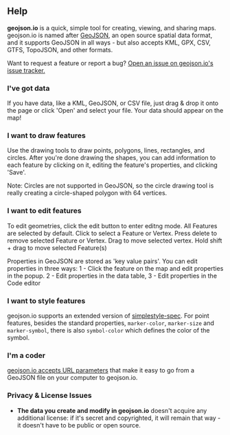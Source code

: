 ## Help

**geojson.io** is a quick, simple tool for creating, viewing, and sharing maps. geojson.io is named after [GeoJSON](https://geojson.org/), an open source spatial data format, and it supports GeoJSON in all ways - but also accepts KML, GPX, CSV, GTFS, TopoJSON, and other formats.

Want to request a feature or report a bug? [Open an issue on geojson.io's issue tracker.](https://github.com/mapbox/geojson.io/issues?state=open)

### I've got data

If you have data, like a KML, GeoJSON, or CSV file, just drag & drop it onto the page or click 'Open' and select your file. Your data should appear on the map!

### I want to draw features

Use the drawing tools to draw points, polygons, lines, rectangles, and circles. After you're done drawing the shapes, you can add information to each feature by clicking on it, editing the feature's properties, and clicking 'Save'.

Note: Circles are not supported in GeoJSON, so the circle drawing tool is really creating a circle-shaped polygon with 64 vertices.

### I want to edit features

To edit geometries, click the edit button to enter editng mode. All Features are selected by default. Click to select a Feature or Vertex. Press delete to remove selected Feature or Vertex. Drag to move selected vertex. Hold shift + drag to move selected Feature(s)

Properties in GeoJSON are stored as 'key value pairs'. You can edit properties in three ways: 1 - Click the feature on the map and edit properties in the popup. 2 - Edit properties in the data table, 3 - Edit properties in the Code editor

### I want to style features

geojson.io supports an extended version of [simplestyle-spec](https://github.com/mapbox/simplestyle-spec/tree/master/1.1.0). For point features, besides the standard properties, `marker-color`, `marker-size` and `marker-symbol`, there is also `symbol-color` which defines the color of the symbol.


### I'm a coder

[geojson.io accepts URL parameters](#geojson-io-api) that make it easy to go from a GeoJSON file on your computer to geojson.io.

### Privacy & License Issues

*   **The data you create and modify in geojson.io** doesn't acquire any additional license: if it's secret and copyrighted, it will remain that way - it doesn't have to be public or open source.
<!-- Auto-update: 2025-10-06T10:15:29.093852 -->
